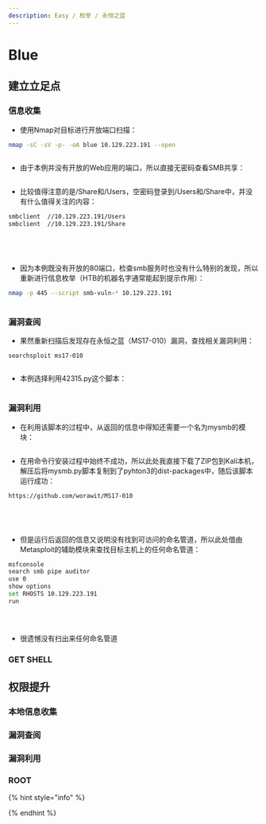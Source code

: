 ```yaml
---
description: Easy / 枚举 / 永恒之蓝
---
```


# Blue

## 建立立足点

### 信息收集

* 使用Nmap对目标进行开放端口扫描：

```bash
nmap -sC -sV -p- -oA blue 10.129.223.191 --open
```

<figure><img src="../../.gitbook/assets/1 (10).png" alt=""><figcaption></figcaption></figure>

* 由于本例并没有开放的Web应用的端口，所以直接无密码查看SMB共享：

<figure><img src="../../.gitbook/assets/2 (8).png" alt=""><figcaption></figcaption></figure>

* 比较值得注意的是/Share和/Users，空密码登录到/Users和/Share中，并没有什么值得关注的内容：

```bash
smbclient  //10.129.223.191/Users
smbclient  //10.129.223.191/Share
```

<figure><img src="../../.gitbook/assets/3 (10).png" alt=""><figcaption></figcaption></figure>

<figure><img src="../../.gitbook/assets/4 (10).png" alt=""><figcaption></figcaption></figure>

<figure><img src="../../.gitbook/assets/5 (10).png" alt=""><figcaption></figcaption></figure>

<figure><img src="../../.gitbook/assets/6 (10).png" alt=""><figcaption></figcaption></figure>

* 因为本例既没有开放的80端口，检查smb服务时也没有什么特别的发现，所以重新进行信息枚举（HTB的机器名字通常能起到提示作用）：

```bash
nmap -p 445 --script smb-vuln-* 10.129.223.191
```

<figure><img src="../../.gitbook/assets/7 (13).png" alt=""><figcaption></figcaption></figure>

### 漏洞查阅

* 果然重新扫描后发现存在永恒之蓝（MS17-010）漏洞，查找相关漏洞利用：

```
searchsploit ms17-010
```

<figure><img src="../../.gitbook/assets/8 (14).png" alt=""><figcaption></figcaption></figure>

* 本例选择利用42315.py这个脚本：

<figure><img src="../../.gitbook/assets/9 (12).png" alt=""><figcaption></figcaption></figure>

### 漏洞利用

* 在利用该脚本的过程中，从返回的信息中得知还需要一个名为mysmb的模块：

<figure><img src="../../.gitbook/assets/10 (12).png" alt=""><figcaption></figcaption></figure>

* 在用命令行安装过程中始终不成功，所以此处我直接下载了ZIP包到Kali本机，解压后将mysmb.py脚本复制到了pyhton3的dist-packages中，随后该脚本运行成功：

```
https://github.com/worawit/MS17-010
```

<figure><img src="../../.gitbook/assets/11 (11).png" alt=""><figcaption></figcaption></figure>

<figure><img src="../../.gitbook/assets/12 (11).png" alt=""><figcaption></figcaption></figure>

<figure><img src="../../.gitbook/assets/13 (12).png" alt=""><figcaption></figcaption></figure>

<figure><img src="../../.gitbook/assets/14 (10).png" alt=""><figcaption></figcaption></figure>

* 但是运行后返回的信息又说明没有找到可访问的命名管道，所以此处借由Metasploit的辅助模块来查找目标主机上的任何命名管道：

```bash
msfconsole
search smb pipe auditor
use 0
show options
set RHOSTS 10.129.223.191
run
```

<figure><img src="../../.gitbook/assets/15 (10).png" alt=""><figcaption></figcaption></figure>

<figure><img src="../../.gitbook/assets/16 (8).png" alt=""><figcaption></figcaption></figure>

<figure><img src="../../.gitbook/assets/17 (7).png" alt=""><figcaption></figcaption></figure>

* 很遗憾没有扫出来任何命名管道



### GET SHELL













## 权限提升

### 本地信息收集









### 漏洞查阅









### 漏洞利用









### ROOT









{% hint style="info" %}

{% endhint %}
